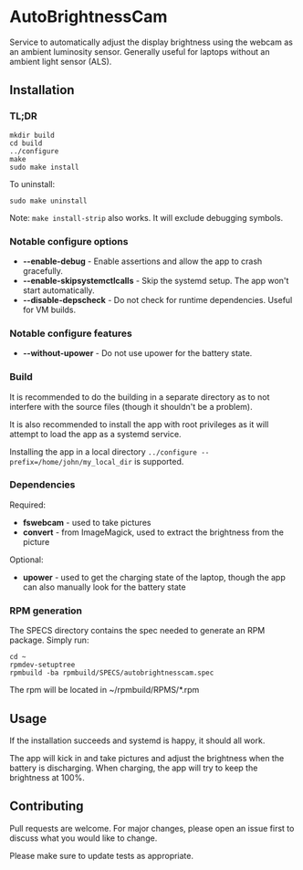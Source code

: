 # AutoBrightnessCam

Service to automatically adjust the display brightness using the webcam as an
ambient luminosity sensor. Generally useful for laptops without an ambient light
sensor (ALS).

## Installation

### TL;DR

```
mkdir build
cd build
../configure
make
sudo make install
```

To uninstall:

```
sudo make uninstall
```

Note: `make install-strip` also works. It will exclude debugging symbols.

### Notable configure options

- **--enable-debug** - Enable assertions and allow the app to crash gracefully.
- **--enable-skipsystemctlcalls** - Skip the systemd setup. The app won't start
  automatically.
- **--disable-depscheck** - Do not check for runtime dependencies. Useful for VM
  builds.

### Notable configure features

- **--without-upower** - Do not use upower for the battery state.

### Build

It is recommended to do the building in a separate directory as to not interfere
with the source files (though it shouldn't be a problem).

It is also recommended to install the app with root privileges as it will
attempt to load the app as a systemd service.

Installing the app in a local directory `../configure
--prefix=/home/john/my_local_dir` is supported.

### Dependencies

Required:

- **fswebcam** - used to take pictures
- **convert** - from ImageMagick, used to extract the brightness from the
  picture

Optional:

- **upower** - used to get the charging state of the laptop, though the app can
  also manually look for the battery state

### RPM generation

The SPECS directory contains the spec needed to generate an RPM package. Simply
run:
```
cd ~
rpmdev-setuptree
rpmbuild -ba rpmbuild/SPECS/autobrightnesscam.spec
```

The rpm will be located in ~/rpmbuild/RPMS/\*.rpm

## Usage

If the installation succeeds and systemd is happy, it should all work.

The app will kick in and take pictures and adjust the brightness when the
battery is discharging. When charging, the app will try to keep the brightness
at 100%.

## Contributing

Pull requests are welcome. For major changes, please open an issue first to
discuss what you would like to change.

Please make sure to update tests as appropriate.
